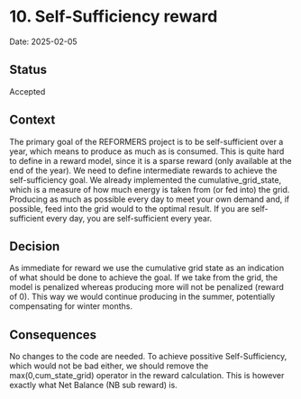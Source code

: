 # 10. Self-Sufficiency reward

Date: 2025-02-05

## Status

Accepted

## Context

The primary goal of the REFORMERS project is to be self-sufficient over a year, which means to produce as much as is consumed. This is quite hard to define in a reward model, since it is a sparse reward (only available at the end of the year). We need to define intermediate rewards to achieve the self-sufficiency goal. We already implemented the cumulative_grid_state, which is a measure of how much energy is taken from (or fed into) the grid. Producing as much as possible every day to meet your own demand and, if possible, feed into the grid would to the optimal result. If you are self-sufficient every day, you are self-sufficient every year.

## Decision

As immediate for reward we use the cumulative grid state as an indication of what should be done to achieve the goal. If we take from the grid, the model is penalized whereas producing more will not be penalized (reward of 0). This way we would continue producing in the summer, potentially compensating for winter months.

## Consequences

No changes to the code are needed. To achieve possitive Self-Sufficiency, which would not be bad either, we should remove the max(0,cum_state_grid) operator in the reward calculation. This is however exactly what Net Balance (NB sub reward) is.
